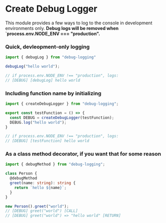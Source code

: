 # Create Debug Logger

This module provides a few ways to log to the console in development
environments only.  **Debug logs will be removed when `process.env.NODE_ENV ===
"production".**

### Quick, devleopment-only logging

```ts
import { debugLog } from "debug-logging"

debugLog("hello world");

// if process.env.NODE_ENV !== "production", logs:
// [DEBUG] [debugLog] hello world
```

### Including function name by initializing

```ts
import { createDebugLogger } from "debug-logging";

export const testFunction = () => {
  const DEBUG = createDebugLogger(testFunction);
  DEBUG.log("hello world");
}

// if process.env.NODE_ENV !== "production", logs:
// [DEBUG] [testFunction] hello world
```

### As a class method decorator, if you want that for some reason

```ts
import { debugMethod } from "debug-logging";

class Person {
  @debugMethod
  greet(name: string): string {
    return `hello ${name}`;
  }
}

new Person().greet("world");
// [DEBUG] greet("world") [CALL]
// [DEBUG] greet("world") => "hello world" [RETURN]
```